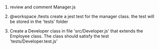 1) review and comment Manager.js

2) @workspace /tests 
create  a jest test for the manager class. the test will be stored in the 'tests' folder

3) Create a Developer class in file 'src/Developer.js' that extends the Employee class. The class should satisfy the test 'tests/Developer.test.js'